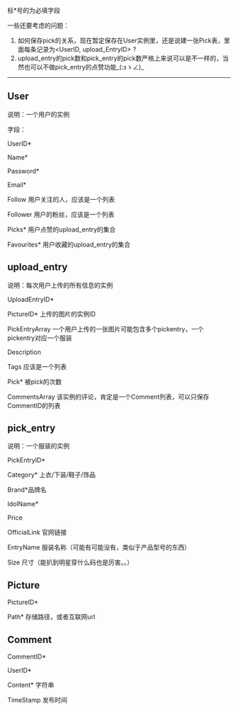 标*号的为必填字段

一些还要考虑的问题：

1. 如何保存pick的关系，现在暂定保存在User实例里，还是说建一张Pick表，里面每条记录为<UserID, upload_EntryID> ?
2. upload_entry的pick数和pick_entry的pick数严格上来说可以是不一样的，当然也可以不做pick_entry的点赞功能_(:зゝ∠)_


-------------------------

## User

说明：一个用户的实例

字段：

UserID*

Name*

Password*

Email*

Follow 用户关注的人，应该是一个列表

Follower 用户的粉丝，应该是一个列表

Picks* 用户点赞的upload_entry的集合

Favourites* 用户收藏的upload_entry的集合

## upload_entry

说明：每次用户上传的所有信息的实例

UploadEntryID*

PictureID* 上传的图片的实例ID

PickEntryArray 一个用户上传的一张图片可能包含多个pickentry，一个pickentry对应一个服装

Description

Tags 应该是一个列表

Pick* 被pick的次数

CommentsArray 该实例的评论，肯定是一个Comment列表，可以只保存CommentID的列表

## pick_entry

说明：一个服装的实例

PickEntryID*

Category* 上衣/下装/鞋子/饰品

Brand*品牌名

IdolName*

Price

OfficialLink 官网链接

EntryName 服装名称（可能有可能没有，类似于产品型号的东西）

Size 尺寸（能扒到明星穿什么码也是厉害。。）



## Picture

PictureID*

Path* 存储路径，或者互联网url

## Comment

CommentID*

UserID*

Content* 字符串

TimeStamp 发布时间 


